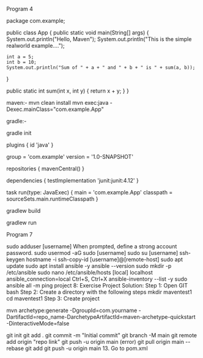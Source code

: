 Program 4

package com.example;

public class App { public static void main(String[] args) { System.out.println("Hello, Maven"); System.out.println("This is the simple realworld example....");

    int a = 5;
    int b = 10;
    System.out.println("Sum of " + a + " and " + b + " is " + sum(a, b));
}

public static int sum(int x, int y) {
    return x + y;
}
}

maven:- mvn clean install mvn exec:java -Dexec.mainClass="com.example.App"

gradle:-

gradle init

plugins { id 'java' }

group = 'com.example' version = '1.0-SNAPSHOT'

repositories { mavenCentral() }

dependencies { testImplementation 'junit:junit:4.12' }

task run(type: JavaExec) { main = 'com.example.App' classpath = sourceSets.main.runtimeClasspath }

gradlew build

gradlew run

Program 7

sudo adduser [username]
When prompted, define a strong account password.
sudo usermod -aG sudo [username]
sudo su [username]
ssh-keygen
hostname -i
ssh-copy-id [username]@[remote-host]
sudo apt update
sudo apt install ansible -y
ansible --version
sudo mkdir -p /etc/ansible
sudo nano /etc/ansible/hosts
[local] localhost ansible_connection=local
Ctrl+S, Ctrl+X
ansible-inventory --list -y
sudo ansible all -m ping
project 8: Exercise Project Solution: Step 1: Open GIT bash Step 2: Create a directory with the following steps
mkdir maventest1
cd maventest1 
Step 3: Create project

mvn archetype:generate -DgroupId=com.yourname -DartifactId=repo_name-DarchetypeArtifactId=maven-archetype-quickstart -DinteractiveMode=false

git init
git add .
git commit -m "Initial commit"
git branch -M main
git remote add origin "repo link"
git push -u origin main (error)
git pull origin main --rebase
git add
git push -u origin main 13. Go to pom.xml
